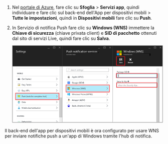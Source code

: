 
1. Nel [portale di Azure](https://azure.portal.com/), fare clic su **Sfoglia** > **Servizi app**, quindi individuare e fare clic sul back-end dell'App per dispositivi mobili > **Tutte le impostazioni**, quindi in **Dispositivi mobili** fare clic su **Push**.
2. In Servizio di notifica Push fare clic su **Windows (WNS)** immettere la **Chiave di sicurezza** (chiave privata client) e **SID di pacchetto** ottenuti dal sito di servizi Live, quindi fare clic su **Salva**.
   
    ![Impostare la chiave API di GCM nel portale](./media/app-service-mobile-configure-wns/mobile-push-wns-credentials.png)

Il back-end dell'app per dispositivi mobili è ora configurato per usare WNS per inviare notifiche push a un'app di Windows tramite l'hub di notifica.

<!---HONumber=AcomDC_1203_2015-->